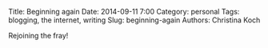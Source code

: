 Title: Beginning again
Date: 2014-09-11 7:00
Category: personal
Tags: blogging, the internet, writing 
Slug: beginning-again
Authors: Christina Koch

Rejoining the fray!  